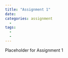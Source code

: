 ```yaml
---
title: "Assignment 1"
date: 
categories: assignment
  - 
tags:
  - 
  - 
---
```


Placeholder for Assignment 1 